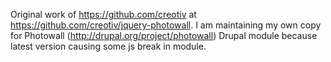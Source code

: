 Original work of https://github.com/creotiv at https://github.com/creotiv/jquery-photowall. I am maintaining my own copy for Photowall (http://drupal.org/project/photowall) Drupal module because latest version causing some js break in module.
